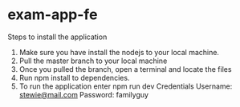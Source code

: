 # exam-app-fe

Steps to install the application
1. Make sure you have install the nodejs to your local machine.
2. Pull the master branch to your local machine
3. Once you pulled the branch, open a terminal and locate the files
4. Run npm install to dependencies.
5. To run the application enter npm run dev
Credentials
Username: stewie@mail.com
Password: familyguy
